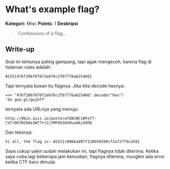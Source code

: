 # What's example flag?

**Kategori:** Misc
**Points:** 1
**Deskripsi**

> Confessions of a flag...

## Write-up

Soal ini tentunya paling gampang, tapi agak mengecoh, karena flag di halaman rules adalah:

    ASIS{476f20676f6f2e676c2f67776a625466}

Tapi ternyata bukan itu flagnya. Jika kita decode hexnya:


    >>> "476f20676f6f2e676c2f67776a625466".decode("hex")
    'Go goo.gl/gwjbTf'

ternyata ada URLnya  yang menuju: 

    http://0bin.asis.io/paste/wYO8nWC1#Fef7-CVtrDG7NIb0e1W77+t2jtMF8GSbVHuo6Ajm5RQ
    
Dan teksnya:

    hi all, the flag is: ASIS{c0966ad97f120b58299cf2a727f9ca59}

Saya cukup yakin sudah melakukan ini, tapi flagnya tidak diterima. Ketika saya coba lagi beberapa jam kemudian, flagnya diterima, mungkin ada error ketika CTF baru dimulai.

